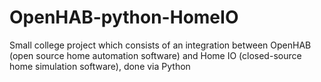 # OpenHAB-python-HomeIO
Small college project which consists of an integration between OpenHAB (open source home automation software) and Home IO (closed-source home simulation software), done via Python
